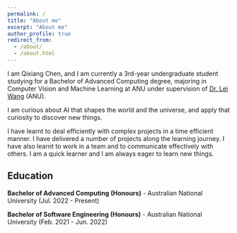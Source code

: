 ```yaml
---
permalink: /
title: "About me"
excerpt: "About me"
author_profile: true
redirect_from: 
  - /about/
  - /about.html
---
```


I am Qixiang Chen, and I am currently a 3rd-year undergraduate student studying for a Bachelor of Advanced Computing degree, majoring in Computer Vision and Machine Learning at ANU under supervision of [Dr. Lei Wang](https://leiwangr.github.io/) (ANU).

I am curious about AI that shapes the world and the universe, and apply that curiosity to discover new things. 

I have learnt to deal efficiently with complex projects in a time efficient manner. I have delivered a number of projects along the learning journey. I have also learnt to work in a team and to communicate effectively with others. I am a quick learner and I am always eager to learn new things.

<h2>Education</h2>

**Bachelor of Advanced Computing (Honours)** - Australian National University (Jul. 2022 - Present)

**Bachelor of Software Engineering (Honours)** - Australian National University (Feb. 2021 - Jun. 2022)